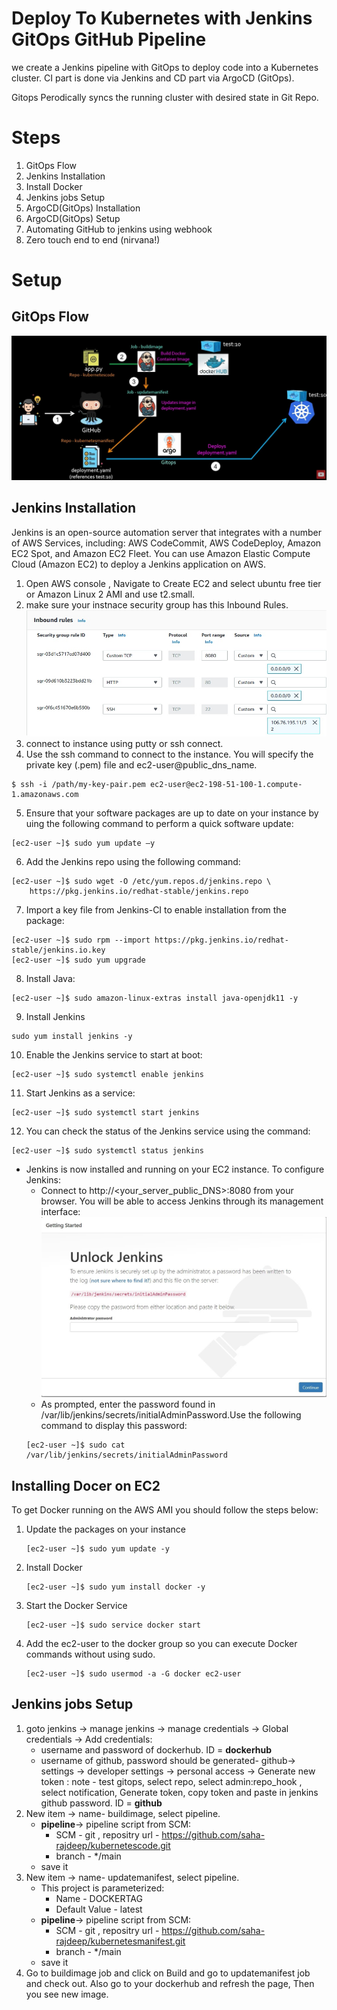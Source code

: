 # Deploy To Kubernetes with Jenkins GitOps GitHub Pipeline
we create a Jenkins pipeline with GitOps to deploy code into a Kubernetes cluster. CI part is done via Jenkins and CD part via ArgoCD (GitOps).

Gitops Perodically syncs the running cluster with desired state in Git Repo.


# Steps
1. GitOps Flow
2. Jenkins Installation
3. Install Docker
4. Jenkins jobs Setup
5. ArgoCD(GitOps) Installation
6. ArgoCD(GitOps) Setup
7. Automating GitHub to jenkins using webhook
8. Zero touch end to end (nirvana!)

# Setup

## GitOps Flow
![GitOps Flow](./images/gitopsflow.jpg)

## Jenkins Installation

Jenkins is an open-source automation server that integrates with a number of AWS Services, including: AWS CodeCommit, AWS CodeDeploy, Amazon EC2 Spot, and Amazon EC2 Fleet. You can use Amazon Elastic Compute Cloud (Amazon EC2) to deploy a Jenkins application on AWS.

1. Open AWS console , Navigate to Create EC2 and select ubuntu free tier or Amazon Linux 2 AMI and use t2.small.
2. make sure your instnace security group has this Inbound Rules.
    ![Security Group](./images/securitygrp.jpg)
3. connect to instance using putty or ssh connect. 
4. Use the ssh command to connect to the instance. You will specify the private key (.pem) file and ec2-user@public_dns_name.
```console
$ ssh -i /path/my-key-pair.pem ec2-user@ec2-198-51-100-1.compute-1.amazonaws.com
```
5. Ensure that your software packages are up to date on your instance by uing the following command to perform a quick software update:
```console
[ec2-user ~]$ sudo yum update –y
```
6. Add the Jenkins repo using the following command:
```console
[ec2-user ~]$ sudo wget -O /etc/yum.repos.d/jenkins.repo \
    https://pkg.jenkins.io/redhat-stable/jenkins.repo
```
7. Import a key file from Jenkins-CI to enable installation from the package:
```console
[ec2-user ~]$ sudo rpm --import https://pkg.jenkins.io/redhat-stable/jenkins.io.key
[ec2-user ~]$ sudo yum upgrade
```
8. Install Java:
```console
[ec2-user ~]$ sudo amazon-linux-extras install java-openjdk11 -y
```
9. Install Jenkins
```console
sudo yum install jenkins -y
```
10. Enable the Jenkins service to start at boot:
```console
[ec2-user ~]$ sudo systemctl enable jenkins
```
11.  Start Jenkins as a service:
```console
[ec2-user ~]$ sudo systemctl start jenkins
```
12.   You can check the status of the Jenkins service using the command:
```console
[ec2-user ~]$ sudo systemctl status jenkins
```
* Jenkins is now installed and running on your EC2 instance. To configure Jenkins:
  * Connect to http://<your_server_public_DNS>:8080 from your browser. You will be able to access Jenkins through its management interface:
   ![Unlock Jenkins](./images/unlockjenkins.jpg)
  * As prompted, enter the password found in /var/lib/jenkins/secrets/initialAdminPassword.Use the following command to display this password:
   ```console
   [ec2-user ~]$ sudo cat /var/lib/jenkins/secrets/initialAdminPassword
   ```
## Installing Docer on EC2
To get Docker running on the AWS AMI you should follow the steps below:

1. Update the packages on your instance
   ```console
   [ec2-user ~]$ sudo yum update -y
   ```
2. Install Docker
   ```console
   [ec2-user ~]$ sudo yum install docker -y
   ```
3. Start the Docker Service
   ```console
   [ec2-user ~]$ sudo service docker start
   ```
4. Add the ec2-user to the docker group so you can execute Docker commands without using sudo.
   ```console
   [ec2-user ~]$ sudo usermod -a -G docker ec2-user
   ```

## Jenkins jobs Setup
1. goto jenkins -> manage jenkins -> manage credentials -> Global credentials -> Add credentials:
    * username and password of dockerhub. ID = **dockerhub**
    * username of github, password should be generated- github-> settings -> developer settings -> personal access -> Generate new token : note - test gitops, select repo, select admin:repo_hook , select notification, Generate token, copy token and paste in jenkins github password. ID = **github**
2. New item -> name- buildimage, select pipeline.
    * **pipeline**-> pipeline script from SCM:
      * SCM - git , repositry url - https://github.com/saha-rajdeep/kubernetescode.git
      * branch - */main
    * save it 
3. New item -> name- updatemanifest, select pipeline.
   * This project is parameterized:
      * Name - DOCKERTAG
      * Default Value - latest
   * **pipeline**-> pipeline script from SCM:
      * SCM - git , repositry url - https://github.com/saha-rajdeep/kubernetesmanifest.git
      * branch - */main
   * save it 
4. Go to buildimage job and click on Build and go to updatemanifest job and check out. Also go to your dockerhub and refresh the page, Then you see new image.   